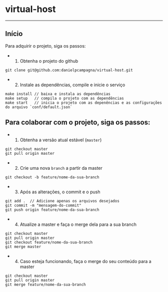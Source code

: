 # virtual-host

---

## Início

Para adquirir o projeto, siga os passos:

* 1. Obtenha o projeto do github

```
git clone git@github.com:danielpcampagna/virtual-host.git
```

* 2. Instale as dependências, compile e inicie o serviço

```
make install // baixa e instala as dependências
make setup   // compila o projeto com as dependências
make start   // inicia o projeto com as depenências e as configurações do arquivo `conf/default.json`
```


## Para colaborar com o projeto, siga os passos:

* 1. Obtenha a versão atual estável (`master`)

```
git checkout master
git pull origin master
```

* 2. Crie uma nova `branch` a partir da master

```
git checkout -b feature/nome-da-sua-branch
```

* 3. Após as alterações, o commit e o push

```
git add .  // Adicione apenas os arquivos desejados
git commit -m "mensagem-do-commit"
git push origin feature/nome-da-sua-branch
```

* 4. Atualize a master e faça o merge dela para a sua branch

```
git checkout master
git pull origin master
git checkout feature/nome-da-sua-branch
git merge master
```

* 4. Caso esteja funcionando, faça o merge do seu conteúdo para a master

```
git checkout master
git pull origin master
git merge feature/nome-da-sua-branch
```
